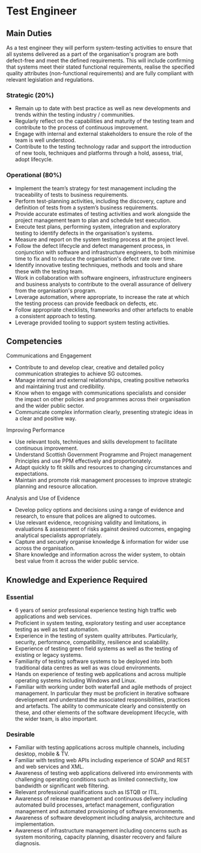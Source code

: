 # Test Engineer

## Main Duties
As a test engineer they will perform system-testing activities to ensure that all systems delivered as a part of the organisation's program are both defect-free and meet the defined requirements. This will include confirming that systems meet their stated functional requirements, realise the specified quality attributes (non-functional requirements) and are fully compliant with relevant legislation and regulations.

### Strategic (20%)
* Remain up to date with best practice as well as new developments and trends within the testing industry / communities.
* Regularly reflect on the capabilities and maturity of the testing team and contribute to the process of continuous improvement.
* Engage with internal and external stakeholders to ensure the role of the team is well understood.
* Contribute to the testing technology radar and support the introduction of new tools, techniques and platforms through a hold, assess, trial, adopt lifecycle.

### Operational (80%)
* Implement the team’s strategy for test management including the traceability of tests to business requirements.
* Perform test-planning activities, including the discovery, capture and definition of tests from a system’s business requirements.
* Provide accurate estimates of testing activities and work alongside the project management team to plan and schedule test execution.
* Execute test plans, performing system, integration and exploratory testing to identify defects in the organisation's systems.
* Measure and report on the system testing process at the project level.
* Follow the defect lifecycle and defect management process, in conjunction with software and infrastructure engineers, to both minimise time to fix and to reduce the organisation's defect rate over time.
* Identify innovative testing techniques, methods and tools and share these with the testing team.
* Work in collaboration with software engineers, infrastructure engineers and business analysts to contribute to the overall assurance of delivery from the organisation's program.
* Leverage automation, where appropriate, to increase the rate at which the testing process can provide feedback on defects, etc.
* Follow appropriate checklists, frameworks and other artefacts to enable a consistent approach to testing.
* Leverage provided tooling to support system testing activities.

## Competencies

Communications and Engagement
* Contribute to and develop clear, creative and detailed policy communication strategies to achieve SG outcomes.
* Manage internal and external relationships, creating positive networks and maintaining trust and credibility.
* Know when to engage with communications specialists and consider the impact on other policies and programmes across their organisation and the wider public sector.
* Communicate complex information clearly, presenting strategic ideas in a clear and positive way.

Improving Performance
* Use relevant tools, techniques and skills development to facilitate continuous improvement.
* Understand Scottish Government Programme and Project management Principles and use PPM effectively and proportionately.
* Adapt quickly to fit skills and resources to changing circumstances and expectations.
* Maintain and promote risk management processes to improve strategic planning and resource allocation.

Analysis and Use of Evidence
* Develop policy options and decisions using a range of evidence and research, to ensure that polices are aligned to outcomes.
* Use relevant evidence, recognising validity and limitations, in evaluations & assessment of risks against desired outcomes, engaging analytical specialists appropriately.
* Capture and securely organise knowledge & information for wider use across the organisation.
* Share knowledge and information across the wider system, to obtain best value from it across the wider public service.

## Knowledge and Experience Required

### Essential
* 6 years of senior professional experience testing high traffic web applications and web services.
* Proficient in system testing, exploratory testing and user acceptance testing as well as test automation.
* Experience in the testing of system quality attributes. Particularly, security, performance, compatibility, resilience and scalability.
* Experience of testing green field systems as well as the testing of existing or legacy systems.
* Familiarity of testing software systems to be deployed into both traditional data centres as well as was cloud environments. 
* Hands on experience of testing web applications and across multiple operating systems including Windows and Linux.
* Familiar with working under both waterfall and agile methods of project management. In particular they must be proficient in iterative software development and understand the associated responsibilities, practices and artefacts. The ability to communicate clearly and consistently on these, and other elements of the software development lifecycle, with the wider team, is also important.

### Desirable
* Familiar with testing applications across multiple channels, including desktop, mobile & TV.
* Familiar with testing web APIs including experience of SOAP and REST and web services and XML.
* Awareness of testing web applications delivered into environments with challenging operating conditions such as limited connectivity, low bandwidth or significant web filtering.
* Relevant professional qualifications such as ISTQB or ITIL.
* Awareness of release management and continuous delivery including automated build processes, artefact management, configuration management and automated provisioning of software environments.
* Awareness of software development including analysis, architecture and implementation.
* Awareness of infrastructure management including concerns such as system monitoring, capacity planning, disaster recovery and failure diagnosis.
